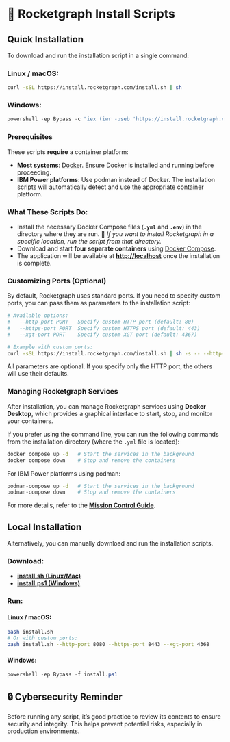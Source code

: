 # 🚀 Rocketgraph Install Scripts

## Quick Installation

To download and run the installation script in a single command:

### Linux / macOS:

```bash
curl -sSL https://install.rocketgraph.com/install.sh | sh
```

### Windows:

```powershell
powershell -ep Bypass -c "iex (iwr -useb 'https://install.rocketgraph.com/install.ps1')"
```

### Prerequisites

These scripts **require** a container platform:

 - **Most systems**: [Docker](https://www.docker.com/products/docker-desktop). Ensure Docker is installed and running before proceeding.
 - **IBM Power platforms**: Use podman instead of Docker. The installation scripts will automatically detect and use the appropriate container platform.

### What These Scripts Do:

- Install the necessary Docker Compose files (**`.yml`** and **`.env`**) in the directory where they are run.
  📌 *If you want to install Rocketgraph in a specific location, run the script from that directory.*
- Download and start **four separate containers** using [Docker Compose](https://docs.docker.com/compose).
- The application will be available at **[http://localhost](http://localhost)** once the installation is complete.

### Customizing Ports (Optional)

By default, Rocketgraph uses standard ports.
If you need to specify custom ports, you can pass them as parameters to the installation script:

```bash
# Available options:
#   --http-port PORT   Specify custom HTTP port (default: 80)
#   --https-port PORT  Specify custom HTTPS port (default: 443)
#   --xgt-port PORT    Specify custom XGT port (default: 4367)

# Example with custom ports:
curl -sSL https://install.rocketgraph.com/install.sh | sh -s -- --http-port 8080 --https-port 8443 --xgt-port 4368
```

All parameters are optional. If you specify only the HTTP port, the others will use their defaults.


### Managing Rocketgraph Services

After installation, you can manage Rocketgraph services using **Docker Desktop**, which provides a graphical interface to start, stop, and monitor your containers.

If you prefer using the command line, you can run the following commands from the installation directory (where the `.yml` file is located):

```bash
docker compose up -d   # Start the services in the background
docker compose down    # Stop and remove the containers
```

For IBM Power platforms using podman:

```bash
podman-compose up -d   # Start the services in the background
podman-compose down    # Stop and remove the containers
```


For more details, refer to the **[Mission Control Guide](https://github.com/Rocketgraphai/rocketgraph/blob/main/README.md).**

## Local Installation

Alternatively, you can manually download and run the installation scripts.

### Download:
- **[install.sh (Linux/Mac)](install.sh)**
- **[install.ps1 (Windows)](install.ps1)**

### Run:
#### Linux / macOS:
```bash
bash install.sh
# Or with custom ports:
bash install.sh --http-port 8080 --https-port 8443 --xgt-port 4368
```
#### Windows:
```powershell
powershell -ep Bypass -f install.ps1
```

## 🔒 Cybersecurity Reminder

Before running any script, it’s good practice to review its contents to ensure security and integrity. This helps prevent potential risks, especially in production environments.
